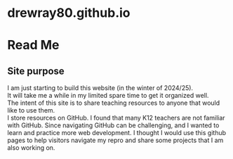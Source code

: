 # drewray80.github.io
# Read Me

## Site purpose
I am just starting to build this website (in the winter of 2024/25).  
It will take me a while in my limited spare time to get it organized well.  
The intent of this site is to share teaching resources to anyone that would like to use them.  
I store resources on GitHub. I found that many K12 teachers are not familiar with GitHub.  Since navigating GitHub can be challenging, and I wanted to learn and practice more web development. I thought I would use this github pages to help visitors navigate my repro and share some projects that I am also working on. 
